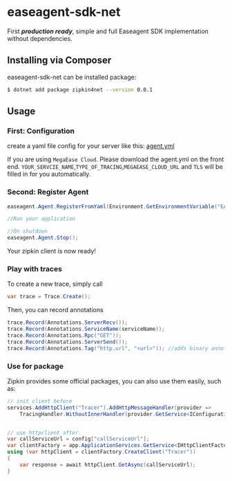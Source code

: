 # easeagent-sdk-net

First ***production ready***, simple and full Easeagent SDK implementation without dependencies.

## Installing via Composer

easeagent-sdk-net can be installed package:
```bash
$ dotnet add package zipkin4net --version 0.0.1
```

## Usage
### First: Configuration
create a yaml file config for your server like this: [agent.yml](./agent.yml)

If you are using `MegaEase Cloud`. Please download the agent.yml on the front end. `YOUR_SERVCIE_NAME`,`TYPE_OF_TRACING`,`MEGAEASE_CLOUD_URL` and `TLS` will be filled in for you automatically.

### Second: Register Agent

```csharp
easeagent.Agent.RegisterFromYaml(Environment.GetEnvironmentVariable("EASEAGENT_CONFIG"));

//Run your application

//On shutdown
easeagent.Agent.Stop();
```

Your zipkin client is now ready!

### Play with traces

To create a new trace, simply call

```csharp
var trace = Trace.Create();
```

Then, you can record annotations

```csharp
trace.Record(Annotations.ServerRecv());
trace.Record(Annotations.ServiceName(serviceName));
trace.Record(Annotations.Rpc("GET"));
trace.Record(Annotations.ServerSend());
trace.Record(Annotations.Tag("http.url", "<url>")); //adds binary annotation
```

### Use for package

Zipkin provides some official packages, you can also use them easily, such as:
```csharp
// init client before
services.AddHttpClient("Tracer").AddHttpMessageHandler(provider =>
    TracingHandler.WithoutInnerHandler(provider.GetService<IConfiguration>()["applicationName"]));


// use httpclient after.
var callServiceUrl = config["callServiceUrl"];
var clientFactory = app.ApplicationServices.GetService<IHttpClientFactory>();
using (var httpClient = clientFactory.CreateClient("Tracer"))
{
    var response = await httpClient.GetAsync(callServiceUrl);
}

```
